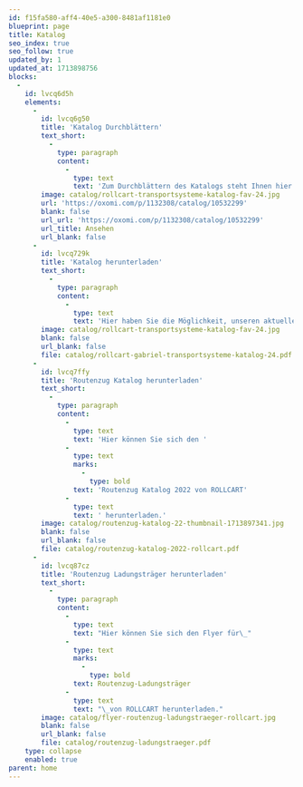 ```yaml
---
id: f15fa580-aff4-40e5-a300-8481af1181e0
blueprint: page
title: Katalog
seo_index: true
seo_follow: true
updated_by: 1
updated_at: 1713898756
blocks:
  -
    id: lvcq6d5h
    elements:
      -
        id: lvcq6g50
        title: 'Katalog Durchblättern'
        text_short:
          -
            type: paragraph
            content:
              -
                type: text
                text: 'Zum Durchblättern des Katalogs steht Ihnen hier unser Portalsystem zur Verfügung.'
        image: catalog/rollcart-transportsysteme-katalog-fav-24.jpg
        url: 'https://oxomi.com/p/1132308/catalog/10532299'
        blank: false
        url_url: 'https://oxomi.com/p/1132308/catalog/10532299'
        url_title: Ansehen
        url_blank: false
      -
        id: lvcq729k
        title: 'Katalog herunterladen'
        text_short:
          -
            type: paragraph
            content:
              -
                type: text
                text: 'Hier haben Sie die Möglichkeit, unseren aktuellen Gesamt-Katalog 2024 herunterzuladen.'
        image: catalog/rollcart-transportsysteme-katalog-fav-24.jpg
        blank: false
        url_blank: false
        file: catalog/rollcart-gabriel-transportsysteme-katalog-24.pdf
      -
        id: lvcq7ffy
        title: 'Routenzug Katalog herunterladen'
        text_short:
          -
            type: paragraph
            content:
              -
                type: text
                text: 'Hier können Sie sich den '
              -
                type: text
                marks:
                  -
                    type: bold
                text: 'Routenzug Katalog 2022 von ROLLCART'
              -
                type: text
                text: ' herunterladen.'
        image: catalog/routenzug-katalog-22-thumbnail-1713897341.jpg
        blank: false
        url_blank: false
        file: catalog/routenzug-katalog-2022-rollcart.pdf
      -
        id: lvcq87cz
        title: 'Routenzug Ladungsträger herunterladen'
        text_short:
          -
            type: paragraph
            content:
              -
                type: text
                text: "Hier können Sie sich den Flyer für\_"
              -
                type: text
                marks:
                  -
                    type: bold
                text: Routenzug-Ladungsträger
              -
                type: text
                text: "\_von ROLLCART herunterladen."
        image: catalog/flyer-routenzug-ladungstraeger-rollcart.jpg
        blank: false
        url_blank: false
        file: catalog/routenzug-ladungstraeger.pdf
    type: collapse
    enabled: true
parent: home
---
```

